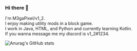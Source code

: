 ### Hi there 👋

I'm M3gaPixel/v1_2.  
I enjoy making utility mods in a block game.  
I work in Java, HTML, and Python and currently learning Kotlin.   
If you wanna message me my discord is v1_2#1234.  

![Anurag's GitHub stats](https://github-readme-stats.vercel.app/api?username=M3gaPixel&theme=tokyonight&show_icons=true)
